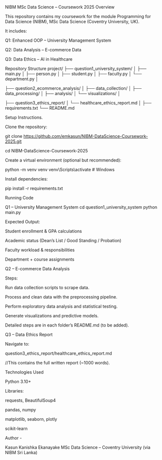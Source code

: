 NIBM MSc Data Science – Coursework 2025
Overview

This repository contains my coursework for the module Programming for Data Science (NIBM), MSc Data Science (Coventry University, UK).

It includes:

Q1: Enhanced OOP – University Management System

Q2: Data Analysis – E-commerce Data

Q3: Data Ethics – AI in Healthcare

Repository Structure
project/
├── question1_university_system/
│   ├── main.py
│   ├── person.py
│   ├── student.py
│   ├── faculty.py
│   └── department.py
│


├── question2_ecommerce_analysis/
│   ├── data_collection/
│   ├── data_processing/
│   ├── analysis/
│   └── visualizations/
│


├── question3_ethics_report/
│   └── healthcare_ethics_report.md
│
├── requirements.txt
└── README.md

Setup Instructions.

Clone the repository:

git clone https://github.com/emkasun/NIBM-DataScience-Coursework-2025.git

cd NIBM-DataScience-Coursework-2025


Create a virtual environment (optional but recommended):

python -m venv venv
venv\Scripts\activate      # Windows


Install dependencies:

pip install -r requirements.txt

Running Code

Q1 – University Management System
cd question1_university_system
python main.py


Expected Output:

Student enrollment & GPA calculations

Academic status (Dean’s List / Good Standing / Probation)

Faculty workload & responsibilities

Department + course assignments

Q2 – E-commerce Data Analysis

Steps:

Run data collection scripts to scrape data.

Process and clean data with the preprocessing pipeline.

Perform exploratory data analysis and statistical testing.

Generate visualizations and predictive models.

Detailed steps are in each folder’s README.md (to be added).

Q3 – Data Ethics Report

Navigate to:

question3_ethics_report/healthcare_ethics_report.md


//This contains the full written report (~1000 words).


Technologies Used

Python 3.10+

Libraries:

requests, BeautifulSoup4

pandas, numpy

matplotlib, seaborn, plotly

scikit-learn

Author - 

Kasun Kanishka Ekanayake
MSc Data Science – Coventry University (via NIBM Sri Lanka)